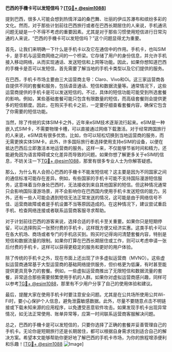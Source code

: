 **巴西的手機卡可以发短信吗？[[TG💪+ @esim1088](https://t.me/s/esim1088)]**

提到巴西，很多人可能会想到热情洋溢的桑巴舞、壮丽的伊瓜苏瀑布和缤纷多彩的文化。然而，对于那些计划前往巴西旅行或者在巴西长期居住的人来说，手机通讯问题无疑是一个不得不考虑的重要因素。尤其是对于那些习惯使用短信进行日常沟通的人来说，“巴西的手機卡可以发短信吗？”这个问题显得尤为重要。

首先，让我们来明确一下什么是手机卡以及它在通信中的作用。手机卡，也叫SIM卡，是手机与运营商网络之间的一个桥梁。它存储了用户的身份信息，并允许手机接入移动网络，从而实现通话、发送短信和上网等功能。因此，如果你想知道巴西的手機卡是否可以发短信，首先需要了解当地的手机卡类型以及它们提供的服务。

在巴西，手机卡市场主要由三大运营商主导：Claro、Vivo和Oi。这三家运营商各自提供不同的套餐和服务，包括语音通话、短信和数据流量等。通常情况下，这些运营商提供的手机卡是可以发送短信的。不过，具体的短信功能可能受到所选套餐的影响。例如，某些基础套餐可能只包含有限数量的短信，而高级套餐则会提供更多的短信额度。因此，在购买手机卡之前，一定要仔细查看套餐内容，确保它包含了你需要的短信功能。

当然，除了传统的实体SIM卡之外，近年来eSIM技术逐渐流行起来。eSIM是一种嵌入式SIM卡，不需要物理卡槽，可以直接通过网络下载激活。对于经常跨国旅行的人来说，eSIM具有很多优势。比如，你可以轻松切换到当地运营商的服务，而无需更换实体SIM卡。此外，许多国际旅行者选择使用支持eSIM的设备，以便在抵达巴西后立即激活本地运营商的服务。这样一来，不仅能够节省时间和精力，还能避免因为语言障碍或文化差异而导致的问题。如果你想了解更多关于eSIM的信息，不妨关注一下[TG💪+ @esim1088](https://t.me/s/esim1088)，那里有很多专业人士为你解答疑惑。

那么，为什么有人会担心巴西的手機卡不能发短信呢？这主要是因为不同国家之间的通信标准可能存在差异。例如，有些国家的手机卡可能不支持国际漫游短信服务，这意味着当你身处巴西时，无法接收到来自其他国家的短信。但这种情况通常只会影响国际漫游场景，并不会影响你在巴西国内使用手机卡发送短信的能力。另外，还有一些人可能会遇到短信无法正常发送的情况，这可能是由于网络信号不佳、运营商故障或者是手机设置不当等原因造成的。在这种情况下，建议尝试重启手机、检查网络连接或者联系运营商客服寻求帮助。

对于计划前往巴西的游客来说，选择合适的手机卡至关重要。如果你只是短期停留，可以选择购买一张预付费的手机卡，这样既方便又经济实惠。这类手机卡可以在各大机场、商场或者专门的手机店买到。购买时记得询问清楚套餐内容，特别是短信和数据流量的限制。如果你打算在巴西长期居住或工作，则可以考虑申请一张后付费的手机卡，这样可以获得更稳定的服务和更好的用户体验。

除了传统的手机卡之外，现在市面上还出现了许多虚拟运营商（MVNO）。这些虚拟运营商通常基于大型运营商的基础网络提供服务，但价格更为低廉，有时甚至能提供更具竞争力的套餐。例如，一些虚拟运营商推出了无限短信和数据流量的套餐，非常适合那些需要频繁使用手机的人群。如果你对虚拟运营商感兴趣，同样可以参考[TG💪+ @esim1088](https://t.me/s/esim1088)，那里有不少用户分享了自己的使用体验和建议。

最后，提醒大家在使用手机卡时要注意安全问题。尤其是在公共场所使用公共Wi-Fi时，要小心保护个人信息，避免泄露敏感数据。此外，尽量不要随意点击不明链接或下载未知来源的应用程序，以免遭受恶意软件攻击。如果发现手机卡出现异常情况，如无法正常使用、账单异常等，应第一时间联系运营商客服解决问题。

总之，巴西的手機卡是可以发短信的，只要你选择了正确的套餐并妥善管理自己的手机卡。无论你是短期旅行还是长期居住，都可以根据自身需求找到适合自己的解决方案。希望本文能够帮助你更好地了解巴西的手机卡市场，为你的旅程增添便利和乐趣！[[TG💪+ @esim1088](https://t.me/s/esim1088) ![Image](https://i.postimg.cc/4NQfJmqS/Snipaste-2025-05-13-00-14-12.png)]
